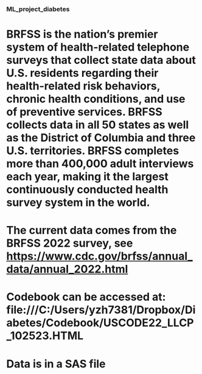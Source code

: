 ### ML_project_diabetes

# BRFSS is the nation’s premier system of health-related telephone surveys that collect state data about U.S. residents regarding their health-related risk behaviors, chronic health conditions, and use of preventive services. BRFSS collects data in all 50 states as well as the District of Columbia and three U.S. territories. BRFSS completes more than 400,000 adult interviews each year, making it the largest continuously conducted health survey system in the world.

# The current data comes from the BRFSS 2022 survey, see https://www.cdc.gov/brfss/annual_data/annual_2022.html 

# Codebook can be accessed at: file:///C:/Users/yzh7381/Dropbox/Diabetes/Codebook/USCODE22_LLCP_102523.HTML

# Data is in a SAS file
